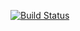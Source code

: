 [![Build Status](https://travis-ci.org/MariVas21/ChessvizTEST.svg?branch=master)](https://travis-ci.org/MariVas21/ChessvizTEST)
